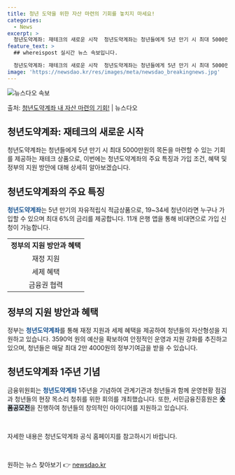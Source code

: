 ```yaml
---
title: 청년 도약을 위한 자산 마련의 기회를 놓치지 마세요!
categories:
  - News
excerpt: >
  청년도약계좌: 재테크의 새로운 시작  청년도약계좌는 청년들에게 5년 만기 시 최대 5000만원의 목돈을 마련…
feature_text: >
  ## whereispost 실시간 뉴스 속보입니다.

  청년도약계좌: 재테크의 새로운 시작  청년도약계좌는 청년들에게 5년 만기 시 최대 5000만원의 목돈을 마련…
image: 'https://newsdao.kr/res/images/meta/newsdao_breakingnews.jpg'
---
```


![뉴스다오 속보](https://newsdao.kr/res/images/meta/newsdao_breakingnews.jpg)

<p>출처: <a href="https://newsdao.kr/4102" rel="dofollow">청년도약계좌 내 자산 마련의 기회!</a> | 뉴스다오</p>

<h2 data-ke-size="size26">청년도약계좌: 재테크의 새로운 시작</h2>

<p data-ke-size="size16">청년도약계좌는 청년들에게 5년 만기 시 최대 5000만원의 목돈을 마련할 수 있는 기회를 제공하는 재테크 상품으로, 이번에는 청년도약계좌의 주요 특징과 가입 조건, 혜택 및 정부의 지원 방안에 대해 상세히 알아보겠습니다.</p>

<h2 data-ke-size="size24">청년도약계좌의 주요 특징</h2>

<p data-ke-size="size16"><b><span style="color: #1a5490;">청년도약계좌</span></b>는 5년 만기의 자유적립식 적금상품으로, 19~34세 청년이라면 누구나 가입할 수 있으며 최대 6%의 금리를 제공합니다. 11개 은행 앱을 통해 비대면으로 가입 신청이 가능합니다.</p>

<table>
	<tr>
		<td style="text-align: center; height: 17px;"><b>정부의 지원 방안과 혜택</b></td>
	</tr>
	<tr>
		<td style="text-align: center; height: 17px;">재정 지원</td>
	</tr>
	<tr>
		<td style="text-align: center; height: 17px;">세제 혜택</td>
	</tr>
	<tr>
		<td style="text-align: center; height: 17px;">금융권 협력</td>
	</tr>
</table>

<h2 data-ke-size="size24">정부의 지원 방안과 혜택</h2>

<p data-ke-size="size16">정부는 <b><span style="color: #1a5490;">청년도약계좌</span></b>를 통해 재정 지원과 세제 혜택을 제공하여 청년들의 자산형성을 지원하고 있습니다. 3590억 원의 예산을 확보하여 안정적인 운영과 지원 강화를 추진하고 있으며, 청년들은 매달 최대 2만 4000원의 정부기여금을 받을 수 있습니다.</p>

<h2 data-ke-size="size24">청년도약계좌 1주년 기념</h2>

<p data-ke-size="size16">금융위원회는 <b><span style="color: #1a5490;">청년도약계좌</span></b> 1주년을 기념하여 관계기관과 청년들과 함께 운영현황 점검과 청년들의 현장 목소리 청취를 위한 회의를 개최했습니다. 또한, 서민금융진흥원은 <b><span style="background-color: #21538527;">숏폼공모전</span></b>을 진행하여 청년들의 창의적인 아이디어를 지원하고 있습니다.</p>

<p data-ke-size="size16">&nbsp;</p>

<p data-ke-size="size16">자세한 내용은 청년도약계좌 공식 홈페이지를 참고하시기 바랍니다.</p>

<p data-ke-size="size16">&nbsp;</p> 

원하는 뉴스 찾아보기 👉 <a href="https://newsdao.kr" rel="dofollow">newsdao.kr</a>


